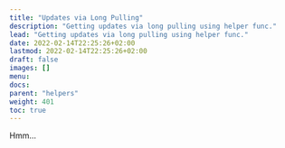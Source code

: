 ```yaml
---
title: "Updates via Long Pulling"
description: "Getting updates via long pulling using helper func."
lead: "Getting updates via long pulling using helper func."
date: 2022-02-14T22:25:26+02:00
lastmod: 2022-02-14T22:25:26+02:00
draft: false
images: []
menu:
docs:
parent: "helpers"
weight: 401
toc: true
---
```


Hmm...
